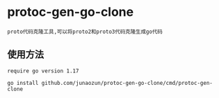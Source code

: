 # protoc-gen-go-clone
``proto代码克隆工具,可以将proto2和proto3代码克隆生成go代码``

## 使用方法
``require go version 1.17``

``go install github.com/junaozun/protoc-gen-go-clone/cmd/protoc-gen-clone``
